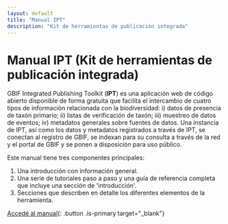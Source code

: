 ```yaml
---
layout: default
title: "Manual IPT"
description: "Kit de herramientas de publicación integrada"
---
```


# Manual IPT (Kit de herramientas de publicación integrada)

GBIF Integrated Publishing Toolkit (**IPT**) es una aplicación web de código abierto disponible de forma gratuita que facilita el intercambio de cuatro tipos de información relacionada con la biodiversidad: i) datos de presencia de taxón primario; ii) listas de verificación de taxón; iii) muestreo de datos de eventos; iv) metadatos generales sobre fuentes de datos. Una instancia de IPT, así como los datos y metadatos registrados a través de IPT, se conectan al registro de GBIF, se indexan para su consulta a través de la red y el portal de GBIF y se ponen a disposición para uso público.

Este manual tiene tres componentes principales: 
1. Una introducción con información general. 
2. Una serie de tutoriales paso a paso y una guía de referencia completa que incluye una sección de 'introducción'.
3. Secciones que describen en detalle los diferentes elementos de la herramienta.


[Accedé al manual](https://ipt.gbif.org/manual/en/ipt/latest/){: .button .is-primary target="_blank"}
